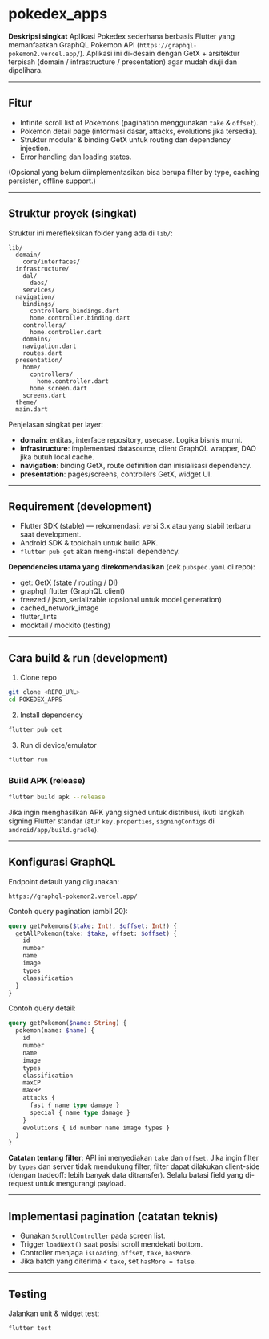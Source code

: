 # pokedex_apps

**Deskripsi singkat**
Aplikasi Pokedex sederhana berbasis Flutter yang memanfaatkan GraphQL Pokemon API (`https://graphql-pokemon2.vercel.app/`). Aplikasi ini di-desain dengan GetX + arsitektur terpisah (domain / infrastructure / presentation) agar mudah diuji dan dipelihara.

---

## Fitur

* Infinite scroll list of Pokemons (pagination menggunakan `take` & `offset`).
* Pokemon detail page (informasi dasar, attacks, evolutions jika tersedia).
* Struktur modular & binding GetX untuk routing dan dependency injection.
* Error handling dan loading states.

(Opsional yang belum diimplementasikan bisa berupa filter by type, caching persisten, offline support.)

---

## Struktur proyek (singkat)

Struktur ini merefleksikan folder yang ada di `lib/`:

```
lib/
  domain/
    core/interfaces/
  infrastructure/
    dal/
      daos/
    services/
  navigation/
    bindings/
      controllers_bindings.dart
      home.controller.binding.dart
    controllers/
      home.controller.dart
    domains/
    navigation.dart
    routes.dart
  presentation/
    home/
      controllers/
        home.controller.dart
      home.screen.dart
    screens.dart
  theme/
  main.dart
```

Penjelasan singkat per layer:

* **domain**: entitas, interface repository, usecase. Logika bisnis murni.
* **infrastructure**: implementasi datasource, client GraphQL wrapper, DAO jika butuh local cache.
* **navigation**: binding GetX, route definition dan inisialisasi dependency.
* **presentation**: pages/screens, controllers GetX, widget UI.

---

## Requirement (development)

* Flutter SDK (stable) — rekomendasi: versi 3.x atau yang stabil terbaru saat development.
* Android SDK & toolchain untuk build APK.
* `flutter pub get` akan meng-install dependency.

**Dependencies utama yang direkomendasikan** (cek `pubspec.yaml` di repo):

* get: GetX (state / routing / DI)
* graphql\_flutter (GraphQL client)
* freezed / json\_serializable (opsional untuk model generation)
* cached\_network\_image
* flutter\_lints
* mocktail / mockito (testing)

---

## Cara build & run (development)

1. Clone repo

```bash
git clone <REPO_URL>
cd POKEDEX_APPS
```

2. Install dependency

```bash
flutter pub get
```

3. Run di device/emulator

```bash
flutter run
```

### Build APK (release)

```bash
flutter build apk --release
```

Jika ingin menghasilkan APK yang signed untuk distribusi, ikuti langkah signing Flutter standar (atur `key.properties`, `signingConfigs` di `android/app/build.gradle`).

---

## Konfigurasi GraphQL

Endpoint default yang digunakan:

```
https://graphql-pokemon2.vercel.app/
```

Contoh query pagination (ambil 20):

```graphql
query getPokemons($take: Int!, $offset: Int!) {
  getAllPokemon(take: $take, offset: $offset) {
    id
    number
    name
    image
    types
    classification
  }
}
```

Contoh query detail:

```graphql
query getPokemon($name: String) {
  pokemon(name: $name) {
    id
    number
    name
    image
    types
    classification
    maxCP
    maxHP
    attacks {
      fast { name type damage }
      special { name type damage }
    }
    evolutions { id number name image types }
  }
}
```

**Catatan tentang filter**: API ini menyediakan `take` dan `offset`. Jika ingin filter by `types` dan server tidak mendukung filter, filter dapat dilakukan client-side (dengan tradeoff: lebih banyak data ditransfer). Selalu batasi field yang di-request untuk mengurangi payload.

---

## Implementasi pagination (catatan teknis)

* Gunakan `ScrollController` pada screen list.
* Trigger `loadNext()` saat posisi scroll mendekati bottom.
* Controller menjaga `isLoading`, `offset`, `take`, `hasMore`.
* Jika batch yang diterima < `take`, set `hasMore = false`.

---

## Testing

Jalankan unit & widget test:

```bash
flutter test
```

